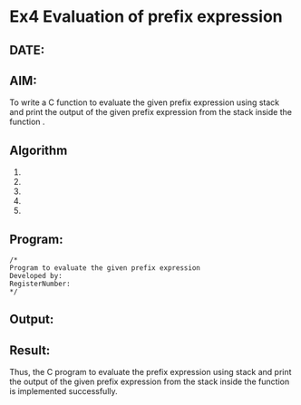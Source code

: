 # Ex4 Evaluation of prefix expression
## DATE:
## AIM:
To write a C function to evaluate the given prefix expression using stack and print the output of the given prefix expression from the stack inside the function . 

## Algorithm
1. 
2. 
3. 
4.  
5.   

## Program:
```
/*
Program to evaluate the given prefix expression
Developed by: 
RegisterNumber:  
*/
```

## Output:



## Result:
Thus, the C program to evaluate the prefix expression using stack and print the output of the given prefix expression from the stack inside the function is implemented successfully.
